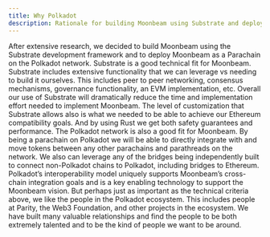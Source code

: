 ```yaml
---
title: Why Polkadot
description: Rationale for building Moonbeam using Substrate and deploying to Polkadot
---
```


After extensive research, we decided to build Moonbeam using the Substrate development framework and to deploy Moonbeam as a Parachain on the Polkadot network. 
Substrate is a good technical fit for Moonbeam. Substrate includes extensive functionality that we can leverage vs needing to build it ourselves. This includes peer to peer networking, consensus mechanisms, governance functionality, an EVM implementation, etc. Overall our use of Substrate will dramatically reduce the time and implementation effort needed to implement Moonbeam.  The level of customization that Substrate allows also is what we needed to be able to achieve our Ethereum compatibility goals.  And by using Rust we get both safety guarantees and performance. 
The Polkadot network is also a good fit for Moonbeam.  By being a parachain on Polkadot we will be able to directly integrate with and move tokens between any other parachains and parathreads on the network. We also can leverage any of the bridges being independently built to connect non-Polkadot chains to Polkadot, including bridges to Ethereum. Polkadot’s interoperability model uniquely supports Moonbeam’s cross-chain integration goals and is a key enabling technology to support the Moonbeam vision.
But perhaps just as important as the technical criteria above, we like the people in the Polkadot ecosystem.  This includes people at Parity, the Web3 Foundation, and other projects in the ecosystem.  We have built many valuable relationships and find the people to be both extremely talented and to be the kind of people we want to be around.

